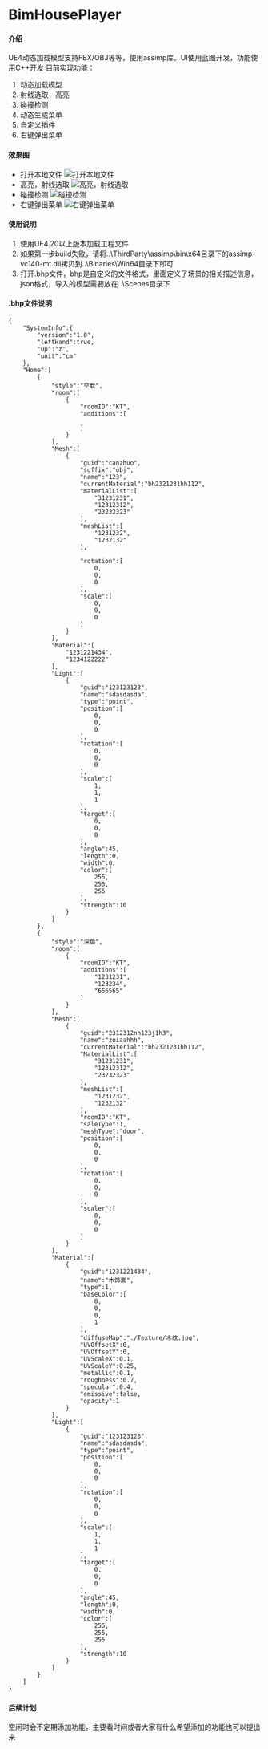 # BimHousePlayer

#### 介绍

UE4动态加载模型支持FBX/OBJ等等，使用assimp库。UI使用蓝图开发，功能使用C++开发
目前实现功能： 
1. 动态加载模型
2. 射线选取，高亮
3. 碰撞检测
4. 动态生成菜单
5. 自定义插件
6. 右键弹出菜单

#### 效果图
- 打开本地文件
![打开本地文件](https://files.gitee.com/group1/M00/08/B5/PaAvDF0240GAS30FAAnOp_BR1rg116.png?token=690ef0bbd840ff96c4b7e85196e1a8c3&ts=1564022354&attname=%E5%BE%AE%E4%BF%A1%E5%9B%BE%E7%89%87_20190723183650.png&disposition=attachment)
- 高亮，射线选取
![高亮，射线选取](https://files.gitee.com/group1/M00/08/B5/PaAvDF0242GAKfC0ABEK46ZJrBw859.png?token=66432c389dfdb84e5400f2d141a5388c&ts=1564022351&attname=%E5%BE%AE%E4%BF%A1%E5%9B%BE%E7%89%87_20190723183542.png&disposition=attachment)
- 碰撞检测
![碰撞检测](https://files.gitee.com/group1/M00/08/B5/PaAvDF0243mAG9POACMWQuyCE4Y531.png?token=33a59c2b1015d4353b3e44aa4ef70216&ts=1564022347&attname=%E5%BE%AE%E4%BF%A1%E5%9B%BE%E7%89%87_20190723183702.png&disposition=attachment)
- 右键弹出菜单
![右键弹出菜单](https://files.gitee.com/group1/M00/08/B5/PaAvDF025bCAX6ykAAvEt6_Aep0343.png?token=73de3de9ffb720e617b6c8d556c8502c&ts=1564022344&attname=%E5%BE%AE%E4%BF%A1%E5%9B%BE%E7%89%87_222234.png&disposition=attachment)

#### 使用说明


1. 使用UE4.20以上版本加载工程文件
2. 如果第一步build失败，请将..\ThirdParty\assimp\bin\x64目录下的assimp-vc140-mt.dll拷贝到..\Binaries\Win64目录下即可
3. 打开.bhp文件，bhp是自定义的文件格式，里面定义了场景的相关描述信息，json格式，导入的模型需要放在..\Scenes目录下

#### .bhp文件说明

```
{
    "SystemInfo":{
        "version":"1.0",
        "leftHand":true,
        "up":"z",
        "unit":"cm"
    },
    "Home":[
        {
            "style":"空载",
            "room":[
                {
                    "roomID":"KT",
                    "additions":[
                        
                    ]
                }
            ],
            "Mesh":[
                {
                    "guid":"canzhuo",
                    "suffix":"obj",
                    "name":"123",
                    "currentMaterial":"bh2321231hh112",
                    "materialList":[
                        "31231231",
                        "12312312",
                        "23232323"
                    ],
                    "meshList":[
                        "1231232",
                        "1232132"
                    ],
                   
                    "rotation":[
                        0,
                        0,
                        0
                    ],
                    "scale":[
                        0,
                        0,
                        0
                    ]
                }
            ],
            "Material":[
                "1231221434",
                "1234122222"
            ],
            "Light":[
                {
                    "guid":"123123123",
                    "name":"sdasdasda",
                    "type":"point",
                    "position":[
                        0,
                        0,
                        0
                    ],
                    "rotation":[
                        0,
                        0,
                        0
                    ],
                    "scale":[
                        1,
                        1,
                        1
                    ],
                    "target":[
                        0,
                        0,
                        0
                    ],
                    "angle":45,
                    "length":0,
                    "width":0,
                    "color":[
                        255,
                        255,
                        255
                    ],
                    "strength":10
                }
            ]
        },
        {
            "style":"深色",
            "room":[
                {
                    "roomID":"KT",
                    "additions":[
                        "1231231",
                        "123234",
                        "656565"
                    ]
                }
            ],
            "Mesh":[
                {
                    "guid":"2312312nh123j1h3",
                    "name":"zuiaahhh",
                    "currentMaterial":"bh2321231hh112",
                    "MaterialList":[
                        "31231231",
                        "12312312",
                        "23232323"
                    ],
                    "meshList":[
                        "1231232",
                        "1232132"
                    ],
                    "roomID":"KT",
                    "saleType":1,
                    "meshType":"door",
                    "position":[
                        0,
                        0,
                        0
                    ],
                    "rotation":[
                        0,
                        0,
                        0
                    ],
                    "scaler":[
                        0,
                        0,
                        0
                    ]
                }
            ],
            "Material":[
                {
                    "guid":"1231221434",
                    "name":"木饰面",
                    "type":1,
                    "baseColor":[
                        0,
                        0,
                        0,
                        1
                    ],
                    "diffuseMap":"./Texture/木纹.jpg",
                    "UVOffsetX":0,
                    "UVOffsetY":0,
                    "UVScaleX":0.1,
                    "UVScaleY":0.25,
                    "metallic":0.1,
                    "roughness":0.7,
                    "specular":0.4,
                    "emissive":false,
                    "opacity":1
                }
            ],
            "Light":[
                {
                    "guid":"123123123",
                    "name":"sdasdasda",
                    "type":"point",
                    "position":[
                        0,
                        0,
                        0
                    ],
                    "rotation":[
                        0,
                        0,
                        0
                    ],
                    "scale":[
                        1,
                        1,
                        1
                    ],
                    "target":[
                        0,
                        0,
                        0
                    ],
                    "angle":45,
                    "length":0,
                    "width":0,
                    "color":[
                        255,
                        255,
                        255
                    ],
                    "strength":10
                }
            ]
        }
    ]
}
```

#### 后续计划
空闲时会不定期添加功能，主要看时间或者大家有什么希望添加的功能也可以提出来


